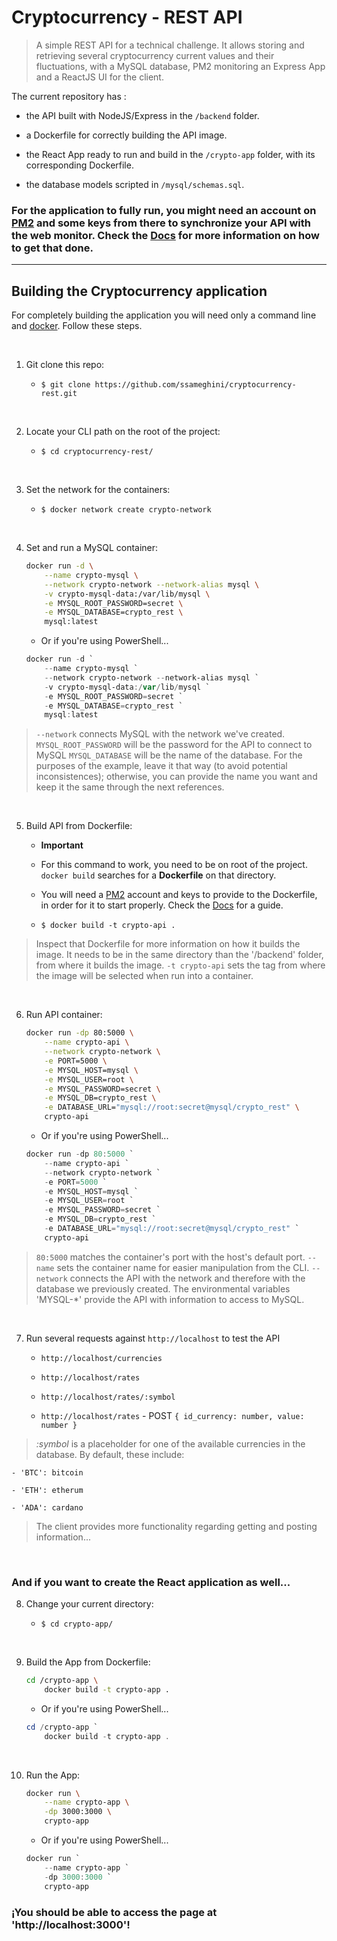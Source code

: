 # Cryptocurrency - REST API

> A simple REST API for a technical challenge. It allows storing and retrieving several cryptocurrency current values and their fluctuations, with a MySQL database, PM2 monitoring an Express App and a ReactJS UI for the client.

The current repository has :

- the API built with NodeJS/Express in the `/backend` folder.

- a Dockerfile for correctly building the API image.

- the React App ready to run and build in the `/crypto-app` folder, with its corresponding Dockerfile.

- the database models scripted in `/mysql/schemas.sql`.

### For the application to fully run, you might need an account on [PM2](https://pm2.io/) and some keys from there to synchronize your API with the web monitor. Check the [Docs](./Docs.md) for more information on how to get that done.

---

## Building the Cryptocurrency application

For completely building the application you will need only a command line and [docker](https://www.docker.com/).
Follow these steps.

<br/>

1. Git clone this repo:

    - `$ git clone https://github.com/ssameghini/cryptocurrency-rest.git`

<br/>

2. Locate your CLI path on the root of the project:

    - `$ cd cryptocurrency-rest/`

<br/>

3. Set the network for the containers:

    - `$ docker network create crypto-network`

<br/>

4. Set and run a MySQL container:

    ```bash
    docker run -d \
        --name crypto-mysql \
        --network crypto-network --network-alias mysql \
        -v crypto-mysql-data:/var/lib/mysql \
        -e MYSQL_ROOT_PASSWORD=secret \
        -e MYSQL_DATABASE=crypto_rest \
        mysql:latest
    ```

    - Or if you're using PowerShell...

    ```powershell
    docker run -d `
        --name crypto-mysql `
        --network crypto-network --network-alias mysql `
        -v crypto-mysql-data:/var/lib/mysql `
        -e MYSQL_ROOT_PASSWORD=secret `
        -e MYSQL_DATABASE=crypto_rest `
        mysql:latest
    ```

> `--network` connects MySQL with the network we've created.
> `MYSQL_ROOT_PASSWORD` will be the password for the API to connect to MySQL
> `MYSQL_DATABASE` will be the name of the database. For the purposes of the example, leave it that way (to avoid potential inconsistences); otherwise, you can provide the name you want and keep it the same through the next references.

<br/>

5. Build API from Dockerfile:

    - **Important**

    - For this command to work, you need to be on root of the project. `docker build` searches for a **Dockerfile** on that directory.

    - You will need a [PM2](https://pm2.io/) account and keys to provide to the Dockerfile, in order for it to start properly. Check the [Docs](./Docs.md) for a guide.

    - `$ docker build -t crypto-api .`

> Inspect that Dockerfile for more information on how it builds the image. It needs to be in the same directory than the '/backend' folder, from where it builds the image.
> `-t crypto-api` sets the tag from where the image will be selected when run into a container.

<br/>

6. Run API container:

    ```bash
    docker run -dp 80:5000 \
        --name crypto-api \
        --network crypto-network \
        -e PORT=5000 \
        -e MYSQL_HOST=mysql \
        -e MYSQL_USER=root \
        -e MYSQL_PASSWORD=secret \
        -e MYSQL_DB=crypto_rest \
        -e DATABASE_URL="mysql://root:secret@mysql/crypto_rest" \
        crypto-api
    ```

    - Or if you're using PowerShell...

    ```powershell
    docker run -dp 80:5000 `
        --name crypto-api `
        --network crypto-network `
        -e PORT=5000 `
        -e MYSQL_HOST=mysql `
        -e MYSQL_USER=root `
        -e MYSQL_PASSWORD=secret `
        -e MYSQL_DB=crypto_rest `
        -e DATABASE_URL="mysql://root:secret@mysql/crypto_rest" `
        crypto-api
    ```

> `80:5000` matches the container's port with the host's default port.
> `--name` sets the container name for easier manipulation from the CLI.
> `--network` connects the API with the network and therefore with the database we previously created.
> The environmental variables 'MYSQL-*' provide the API with information to access to MySQL.

<br/>

7. Run several requests against `http://localhost` to test the API

    - `http://localhost/currencies`

    - `http://localhost/rates`

    - `http://localhost/rates/:symbol`

    - `http://localhost/rates` - POST `{ id_currency: number, value: number }`

> _:symbol_ is a placeholder for one of the available currencies in the database. By default, these include:

    - 'BTC': bitcoin

    - 'ETH': etherum

    - 'ADA': cardano

> The client provides more functionality regarding getting and posting information...

<br/>

### And if you want to create the React application as well...

8. Change your current directory:

    - `$ cd crypto-app/`

<br/>

9. Build the App from Dockerfile:

    ```bash
    cd /crypto-app \
        docker build -t crypto-app .
    ```

    - Or if you're using PowerShell...

    ```powershell
    cd /crypto-app `
        docker build -t crypto-app .
    ```

<br/>

10. Run the App:

    ```bash
    docker run \
        --name crypto-app \
        -dp 3000:3000 \
        crypto-app
    ```

    - Or if you're using PowerShell...

    ```powershell
    docker run `
        --name crypto-app `
        -dp 3000:3000 `
        crypto-app
    ```

### ¡You should be able to access the page at 'http://localhost:3000'!
